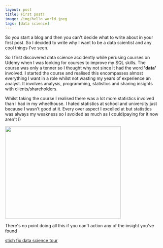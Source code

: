 ```yaml
---
layout: post
title: First post!
image: /img/hello_world.jpeg
tags: [data science]
---
```


So you start a blog and then you can't decide what to write about in your first post. So I decided to write why I want to be a data scientist and any cool things I've seen.

So I first discovered data science accidently while perusing courses on Udemy when I was looking for courses to improve my SQL skills.
The course was only a tenner so I thought why not since it had the word **'data'** involved. I started the course and realised this encompasses almost everything I want in a role whilst not wasting my years of experience an analyst. It involves analysis, programming, statistics and sharing insights with clients/shareholders. 

Whilst taking the course I realised there was a lot more statistics involved than I had in my wheelhouse. I hated statistics at school and university just because I wasn't good at it. Every over aspect I excelled at but statistics was always my weakness so I avoided as much as I could(paying for it now aren't I)

<img src="http://static.fjcdn.com/pictures/Hindsight_c80e35_2006007.jpg" width="375" height="300" />

There's no point doing all this if you can't action any of the insight you've found


[stich fix data science tour](http://algorithms-tour.stitchfix.com/)
